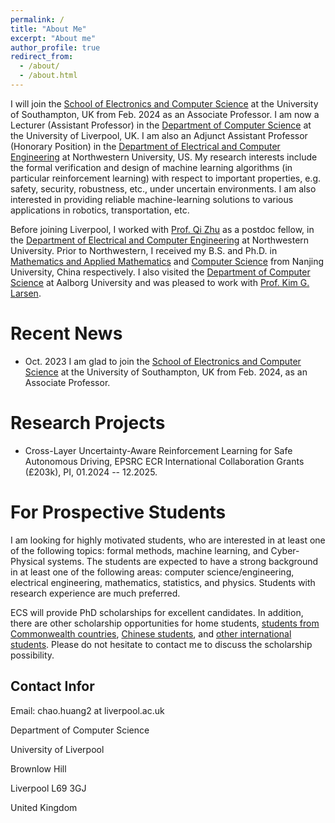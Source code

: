 ```yaml
---
permalink: /
title: "About Me"
excerpt: "About me"
author_profile: true
redirect_from: 
  - /about/
  - /about.html
---
```


I will join the [School of Electronics and Computer Science](https://www.southampton.ac.uk/about/faculties-schools-departments/school-of-electronics-and-computer-science) at the University of Southampton, UK from Feb. 2024 as an Associate Professor.
I am now a Lecturer (Assistant Professor) in the [Department of Computer Science](https://www.liverpool.ac.uk/computer-science/) at the University of Liverpool, UK. I am also an Adjunct Assistant Professor (Honorary Position) in the [Department of Electrical and Computer Engineering](https://www.mccormick.northwestern.edu/electrical-computer/) at Northwestern University, US. My research interests include the formal verification and design of machine learning algorithms (in particular reinforcement learning) with respect to important properties, e.g. safety, security, robustness, etc., under uncertain environments. I am also interested in providing reliable machine-learning solutions to various applications in robotics, transportation, etc. 

Before joining Liverpool, I worked with [Prof. Qi Zhu](http://zhulab.ece.northwestern.edu/) as a postdoc fellow, in the [Department of Electrical and Computer Engineering](https://www.mccormick.northwestern.edu/electrical-computer/) at Northwestern University. Prior to Northwestern, I received my B.S. and Ph.D. in [Mathematics and Applied Mathematics](https://math.nju.edu.cn/en/index.html) and [Computer Science](https://cs.nju.edu.cn/main.htm) from Nanjing University, China respectively. I also visited the [Department of Computer Science](https://www.cs.aau.dk/) at Aalborg University and was pleased to work with [Prof. Kim G. Larsen](https://kgl.cs.aau.dk/).


Recent News
======
- Oct. 2023 I am glad to join the [School of Electronics and Computer Science](https://www.southampton.ac.uk/about/faculties-schools-departments/school-of-electronics-and-computer-science) at the University of Southampton, UK from Feb. 2024, as an Associate Professor.


Research Projects
======
- Cross-Layer Uncertainty-Aware Reinforcement Learning for Safe Autonomous Driving, EPSRC ECR International Collaboration Grants (£203k), PI, 01.2024 -- 12.2025.

For Prospective Students
======
I am looking for highly motivated students, who are interested in at least one of the following topics: formal methods, machine learning, and Cyber-Physical systems. The students are expected to have a strong background in at least one of the following areas: computer science/engineering, electrical engineering, mathematics, statistics, and physics. Students with research experience are much preferred.

ECS will provide PhD scholarships for excellent candidates. In addition, there are other scholarship opportunities for home students, [students from Commonwealth countries](https://www.southampton.ac.uk/study/fees-funding/scholarships/electronics-computer-science-commonwealth), [Chinese students](https://www.southampton.ac.uk/study/fees-funding/scholarships/partnerships-china-scholarship-council), and [other international students](https://www.southampton.ac.uk/study/fees-funding/scholarships/partnerships). Please do not hesitate to contact me to discuss the scholarship possibility.

Contact Infor
------
Email: chao.huang2 at liverpool.ac.uk

Department of Computer Science

University of Liverpool

Brownlow Hill

Liverpool L69 3GJ

United Kingdom
